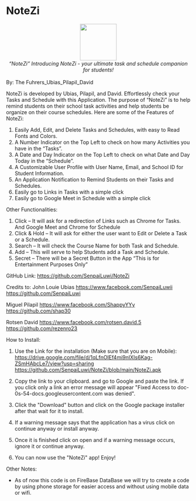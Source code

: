# NoteZi
<div align="center">
  <img src="https://i.imgur.com/x5iNo2x.png" style="display:inline-block;height:100px;">
</div>

<div align="center">
  <em>“NoteZi” Introducing NoteZi - your ultimate task and schedule companion for students!</em><br><br>
</div

By:  The Fuhrers_Ubias_Pilapil_David

NoteZi is developed by Ubias, Pilapil, and David. Effortlessly check your Tasks and Schedule with this Application. The purpose of “NoteZi” is to help remind students on their school task activities and help students be organize on their course schedules. Here are some of the Features of NoteZi:

1. Easily Add, Edit, and Delete Tasks and Schedules, with easy to Read Fonts and Colors.
2. A Number Indicator on the Top Left to check on how many Activities you have in the “Tasks”.
3. A Date and Day Indicator on the Top Left to check on what Date and Day Today in the “Schedule”.
4. A Customizable User Profile with User Name, Email, and School ID for Student Information.
5. An Application Notification to Remind Students on their Tasks and Schedules.
6. Easily go to Links in Tasks with a simple click
7. Easily go to Google Meet in Schedule with a simple click

Other Functionalities:
1. Click – It will ask for a redirection of Links such as Chrome for Tasks. And Google Meet and Chrome for Schedule 
2. Click & Hold – It will ask for either the user want to Edit or Delete a Task or a Schedule.
3. Search – It will check the Course Name for both Task and Schedule.
4. Add – This will serve to help Students add a Task and Schedule.
5. Secret – There will be a Secret Button in the App “This is for Entertainment Purposes Only”

GitHub Link:
https://github.com/SenpaiLuwi/NoteZi

Credits to:
John Louie Ubias
https://www.facebook.com/SenpaiLuwii
https://github.com/SenpaiLuwi

Miguel Pilapil
https://www.facebook.com/ShappyYYy
https://github.com/shap30

Rotsen David
https://www.facebook.com/rotsen.david.5
https://github.com/rezenro23


How to Install:
1. Use the Link for the installation (Make sure that you are on Mobile): 
    https://drive.google.com/file/d/1qLfnOIEf4mi9nIXIs6Kag-ZSmHAbcLe7/view?usp=sharing
    https://github.com/SenpaiLuwi/NoteZi/blob/main/NoteZi.apk

2. Copy the link to your clipboard. and go to Google and paste the link. If you click only a link an error message will appear "Fixed Access to doc-0s-54-docs.googleusercontent.com was denied".

3. Click the "Download" button and click on the Google package installer after that wait for it to install.

4. If a warning message says that the application has a virus click on continue anyway or install anyway.

5. Once it is finished click on open and if a warning message occurs, ignore it or continue anyway.

8. You can now use the "NoteZi" app! Enjoy!

Other Notes:
- As of now this code is on FireBase DataBase we will try to create a code by using phone storage for easier access and without using mobile data or wifi.
